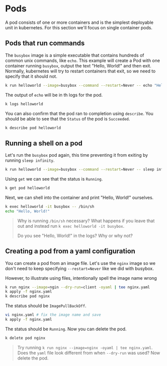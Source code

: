 # Pods

A pod consists of one or more containers and is the simplest deployable unit in kubernetes. For this section we'll focus on single container pods.

## Pods that run commands

The `busybox` image is a simple executable that contains hundreds of common unix commands, like `echo`. This example will create a Pod with one container running `busybox`, output the text "Hello, World!" and then exit. Normally, kubernetes will try to restart containers that exit, so we need to specify that it should not.

```bash
k run helloworld --image=busybox --command --restart=Never -- echo "Hello, World!"
```

The output of `echo` will be in th logs for the pod.

```bash
k logs helloworld 
```

You can also confirm that the pod ran to completion using `describe`. You should be able to see that the `Status` of the pod is `Succeeded`.

```bash
k describe pod helloworld
```

## Running a shell on a pod

Let's run the `busybox` pod again, this time preventing it from exiting by running `sleep infinity`.

```bash
k run helloworld --image=busybox --command --restart=Never -- sleep infinity
```

Using `get` we can see that the status is `Running`.

```bash
k get pod helloworld
```

Next, we can shell into the container and print "Hello, World!" ourselves.

```bash
k exec helloworld -it busybox -- /bin/sh
echo "Hello, World!"
```

> Why is running `/bin/sh` necessary? What happens if you leave that out and instead run `k exec helloworld -it busybox`.
>
> Do you see "Hello, World!" in the logs? Why or why not?

## Creating a pod from a yaml configuration

You can create a pod from an image file. Let's use the `nginx` image so we don't need to keep specifying `--restart=Never` like we did with busybox.

However, to illustrate using files, intentionally spell the image name wrong

```bash
k run nginx --image=ngin --dry-run=client -oyaml | tee nginx.yaml
k apply -f nginx.yaml
k describe pod nginx
```

The status should be `ImagePullBackOff`.

```bash
vi nginx.yaml # fix the image name and save
k apply -f nginx.yaml
```

The status should be `Running`. Now you can delete the pod.

```bash
k delete pod nginx
```

> Try running `k run nginx --image=nginx -oyaml | tee nginx.yaml`. Does the `yaml` file look different from when `--dry-run` was used? Now delete the pod.
